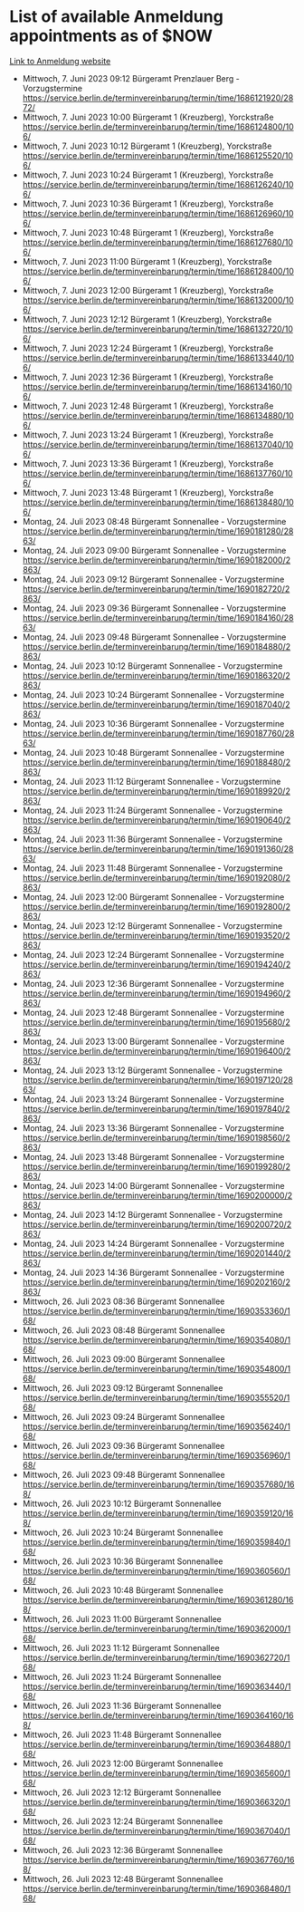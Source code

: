 # List of available Anmeldung appointments as of $NOW
[Link to Anmeldung website](https://service.berlin.de/terminvereinbarung/termin/tag.php?termin=1&anliegen[]=120686&dienstleisterlist=122210,122217,327316,122219,327312,122227,327314,122231,327346,122243,327348,122254,122252,329742,122260,329745,122262,329748,122271,327278,122273,327274,122277,327276,330436,122280,327294,122282,327290,122284,327292,122291,327270,122285,327266,122286,327264,122296,327268,150230,329760,122297,327286,122294,327284,122312,329763,122314,329775,122304,327330,122311,327334,122309,327332,317869,122281,327352,122279,329772,122283,122276,327324,122274,327326,122267,329766,122246,327318,122251,327320,122257,327322,122208,327298,122226,327300&herkunft=http%3A%2F%2Fservice.berlin.de%2Fdienstleistung%2F120686%2F)
- Mittwoch, 7. Juni 2023 09:12 Bürgeramt Prenzlauer Berg - Vorzugstermine https://service.berlin.de/terminvereinbarung/termin/time/1686121920/2872/
- Mittwoch, 7. Juni 2023 10:00 Bürgeramt 1 (Kreuzberg), Yorckstraße https://service.berlin.de/terminvereinbarung/termin/time/1686124800/106/
- Mittwoch, 7. Juni 2023 10:12 Bürgeramt 1 (Kreuzberg), Yorckstraße https://service.berlin.de/terminvereinbarung/termin/time/1686125520/106/
- Mittwoch, 7. Juni 2023 10:24 Bürgeramt 1 (Kreuzberg), Yorckstraße https://service.berlin.de/terminvereinbarung/termin/time/1686126240/106/
- Mittwoch, 7. Juni 2023 10:36 Bürgeramt 1 (Kreuzberg), Yorckstraße https://service.berlin.de/terminvereinbarung/termin/time/1686126960/106/
- Mittwoch, 7. Juni 2023 10:48 Bürgeramt 1 (Kreuzberg), Yorckstraße https://service.berlin.de/terminvereinbarung/termin/time/1686127680/106/
- Mittwoch, 7. Juni 2023 11:00 Bürgeramt 1 (Kreuzberg), Yorckstraße https://service.berlin.de/terminvereinbarung/termin/time/1686128400/106/
- Mittwoch, 7. Juni 2023 12:00 Bürgeramt 1 (Kreuzberg), Yorckstraße https://service.berlin.de/terminvereinbarung/termin/time/1686132000/106/
- Mittwoch, 7. Juni 2023 12:12 Bürgeramt 1 (Kreuzberg), Yorckstraße https://service.berlin.de/terminvereinbarung/termin/time/1686132720/106/
- Mittwoch, 7. Juni 2023 12:24 Bürgeramt 1 (Kreuzberg), Yorckstraße https://service.berlin.de/terminvereinbarung/termin/time/1686133440/106/
- Mittwoch, 7. Juni 2023 12:36 Bürgeramt 1 (Kreuzberg), Yorckstraße https://service.berlin.de/terminvereinbarung/termin/time/1686134160/106/
- Mittwoch, 7. Juni 2023 12:48 Bürgeramt 1 (Kreuzberg), Yorckstraße https://service.berlin.de/terminvereinbarung/termin/time/1686134880/106/
- Mittwoch, 7. Juni 2023 13:24 Bürgeramt 1 (Kreuzberg), Yorckstraße https://service.berlin.de/terminvereinbarung/termin/time/1686137040/106/
- Mittwoch, 7. Juni 2023 13:36 Bürgeramt 1 (Kreuzberg), Yorckstraße https://service.berlin.de/terminvereinbarung/termin/time/1686137760/106/
- Mittwoch, 7. Juni 2023 13:48 Bürgeramt 1 (Kreuzberg), Yorckstraße https://service.berlin.de/terminvereinbarung/termin/time/1686138480/106/
- Montag, 24. Juli 2023 08:48 Bürgeramt Sonnenallee - Vorzugstermine https://service.berlin.de/terminvereinbarung/termin/time/1690181280/2863/
- Montag, 24. Juli 2023 09:00 Bürgeramt Sonnenallee - Vorzugstermine https://service.berlin.de/terminvereinbarung/termin/time/1690182000/2863/
- Montag, 24. Juli 2023 09:12 Bürgeramt Sonnenallee - Vorzugstermine https://service.berlin.de/terminvereinbarung/termin/time/1690182720/2863/
- Montag, 24. Juli 2023 09:36 Bürgeramt Sonnenallee - Vorzugstermine https://service.berlin.de/terminvereinbarung/termin/time/1690184160/2863/
- Montag, 24. Juli 2023 09:48 Bürgeramt Sonnenallee - Vorzugstermine https://service.berlin.de/terminvereinbarung/termin/time/1690184880/2863/
- Montag, 24. Juli 2023 10:12 Bürgeramt Sonnenallee - Vorzugstermine https://service.berlin.de/terminvereinbarung/termin/time/1690186320/2863/
- Montag, 24. Juli 2023 10:24 Bürgeramt Sonnenallee - Vorzugstermine https://service.berlin.de/terminvereinbarung/termin/time/1690187040/2863/
- Montag, 24. Juli 2023 10:36 Bürgeramt Sonnenallee - Vorzugstermine https://service.berlin.de/terminvereinbarung/termin/time/1690187760/2863/
- Montag, 24. Juli 2023 10:48 Bürgeramt Sonnenallee - Vorzugstermine https://service.berlin.de/terminvereinbarung/termin/time/1690188480/2863/
- Montag, 24. Juli 2023 11:12 Bürgeramt Sonnenallee - Vorzugstermine https://service.berlin.de/terminvereinbarung/termin/time/1690189920/2863/
- Montag, 24. Juli 2023 11:24 Bürgeramt Sonnenallee - Vorzugstermine https://service.berlin.de/terminvereinbarung/termin/time/1690190640/2863/
- Montag, 24. Juli 2023 11:36 Bürgeramt Sonnenallee - Vorzugstermine https://service.berlin.de/terminvereinbarung/termin/time/1690191360/2863/
- Montag, 24. Juli 2023 11:48 Bürgeramt Sonnenallee - Vorzugstermine https://service.berlin.de/terminvereinbarung/termin/time/1690192080/2863/
- Montag, 24. Juli 2023 12:00 Bürgeramt Sonnenallee - Vorzugstermine https://service.berlin.de/terminvereinbarung/termin/time/1690192800/2863/
- Montag, 24. Juli 2023 12:12 Bürgeramt Sonnenallee - Vorzugstermine https://service.berlin.de/terminvereinbarung/termin/time/1690193520/2863/
- Montag, 24. Juli 2023 12:24 Bürgeramt Sonnenallee - Vorzugstermine https://service.berlin.de/terminvereinbarung/termin/time/1690194240/2863/
- Montag, 24. Juli 2023 12:36 Bürgeramt Sonnenallee - Vorzugstermine https://service.berlin.de/terminvereinbarung/termin/time/1690194960/2863/
- Montag, 24. Juli 2023 12:48 Bürgeramt Sonnenallee - Vorzugstermine https://service.berlin.de/terminvereinbarung/termin/time/1690195680/2863/
- Montag, 24. Juli 2023 13:00 Bürgeramt Sonnenallee - Vorzugstermine https://service.berlin.de/terminvereinbarung/termin/time/1690196400/2863/
- Montag, 24. Juli 2023 13:12 Bürgeramt Sonnenallee - Vorzugstermine https://service.berlin.de/terminvereinbarung/termin/time/1690197120/2863/
- Montag, 24. Juli 2023 13:24 Bürgeramt Sonnenallee - Vorzugstermine https://service.berlin.de/terminvereinbarung/termin/time/1690197840/2863/
- Montag, 24. Juli 2023 13:36 Bürgeramt Sonnenallee - Vorzugstermine https://service.berlin.de/terminvereinbarung/termin/time/1690198560/2863/
- Montag, 24. Juli 2023 13:48 Bürgeramt Sonnenallee - Vorzugstermine https://service.berlin.de/terminvereinbarung/termin/time/1690199280/2863/
- Montag, 24. Juli 2023 14:00 Bürgeramt Sonnenallee - Vorzugstermine https://service.berlin.de/terminvereinbarung/termin/time/1690200000/2863/
- Montag, 24. Juli 2023 14:12 Bürgeramt Sonnenallee - Vorzugstermine https://service.berlin.de/terminvereinbarung/termin/time/1690200720/2863/
- Montag, 24. Juli 2023 14:24 Bürgeramt Sonnenallee - Vorzugstermine https://service.berlin.de/terminvereinbarung/termin/time/1690201440/2863/
- Montag, 24. Juli 2023 14:36 Bürgeramt Sonnenallee - Vorzugstermine https://service.berlin.de/terminvereinbarung/termin/time/1690202160/2863/
- Mittwoch, 26. Juli 2023 08:36 Bürgeramt Sonnenallee https://service.berlin.de/terminvereinbarung/termin/time/1690353360/168/
- Mittwoch, 26. Juli 2023 08:48 Bürgeramt Sonnenallee https://service.berlin.de/terminvereinbarung/termin/time/1690354080/168/
- Mittwoch, 26. Juli 2023 09:00 Bürgeramt Sonnenallee https://service.berlin.de/terminvereinbarung/termin/time/1690354800/168/
- Mittwoch, 26. Juli 2023 09:12 Bürgeramt Sonnenallee https://service.berlin.de/terminvereinbarung/termin/time/1690355520/168/
- Mittwoch, 26. Juli 2023 09:24 Bürgeramt Sonnenallee https://service.berlin.de/terminvereinbarung/termin/time/1690356240/168/
- Mittwoch, 26. Juli 2023 09:36 Bürgeramt Sonnenallee https://service.berlin.de/terminvereinbarung/termin/time/1690356960/168/
- Mittwoch, 26. Juli 2023 09:48 Bürgeramt Sonnenallee https://service.berlin.de/terminvereinbarung/termin/time/1690357680/168/
- Mittwoch, 26. Juli 2023 10:12 Bürgeramt Sonnenallee https://service.berlin.de/terminvereinbarung/termin/time/1690359120/168/
- Mittwoch, 26. Juli 2023 10:24 Bürgeramt Sonnenallee https://service.berlin.de/terminvereinbarung/termin/time/1690359840/168/
- Mittwoch, 26. Juli 2023 10:36 Bürgeramt Sonnenallee https://service.berlin.de/terminvereinbarung/termin/time/1690360560/168/
- Mittwoch, 26. Juli 2023 10:48 Bürgeramt Sonnenallee https://service.berlin.de/terminvereinbarung/termin/time/1690361280/168/
- Mittwoch, 26. Juli 2023 11:00 Bürgeramt Sonnenallee https://service.berlin.de/terminvereinbarung/termin/time/1690362000/168/
- Mittwoch, 26. Juli 2023 11:12 Bürgeramt Sonnenallee https://service.berlin.de/terminvereinbarung/termin/time/1690362720/168/
- Mittwoch, 26. Juli 2023 11:24 Bürgeramt Sonnenallee https://service.berlin.de/terminvereinbarung/termin/time/1690363440/168/
- Mittwoch, 26. Juli 2023 11:36 Bürgeramt Sonnenallee https://service.berlin.de/terminvereinbarung/termin/time/1690364160/168/
- Mittwoch, 26. Juli 2023 11:48 Bürgeramt Sonnenallee https://service.berlin.de/terminvereinbarung/termin/time/1690364880/168/
- Mittwoch, 26. Juli 2023 12:00 Bürgeramt Sonnenallee https://service.berlin.de/terminvereinbarung/termin/time/1690365600/168/
- Mittwoch, 26. Juli 2023 12:12 Bürgeramt Sonnenallee https://service.berlin.de/terminvereinbarung/termin/time/1690366320/168/
- Mittwoch, 26. Juli 2023 12:24 Bürgeramt Sonnenallee https://service.berlin.de/terminvereinbarung/termin/time/1690367040/168/
- Mittwoch, 26. Juli 2023 12:36 Bürgeramt Sonnenallee https://service.berlin.de/terminvereinbarung/termin/time/1690367760/168/
- Mittwoch, 26. Juli 2023 12:48 Bürgeramt Sonnenallee https://service.berlin.de/terminvereinbarung/termin/time/1690368480/168/
